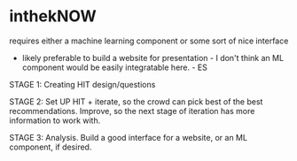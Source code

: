 # inthekNOW

requires either a machine learning component or some sort of nice interface
  - likely preferable to build a website for presentation - I don't think an ML component would be easily integratable here. - ES

STAGE 1:
Creating HIT design/questions

STAGE 2:
Set UP HIT + iterate, so the crowd can pick best of the best recommendations. Improve, so the next stage of iteration has more information to work with.

STAGE 3:
Analysis. Build a good interface for a website, or an ML component, if desired.
